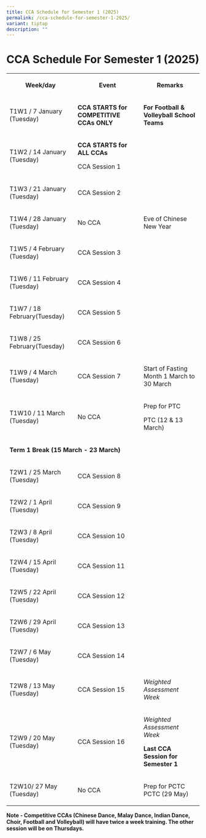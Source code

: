 ```yaml
---
title: CCA Schedule for Semester 1 (2025)
permalink: /cca-schedule-for-semester-1-2025/
variant: tiptap
description: ""
---
```

<h1>CCA Schedule For Semester 1 (2025)</h1>
<table style="minWidth: 75px">
<colgroup>
<col>
<col>
<col>
</colgroup>
<tbody>
<tr>
<th rowspan="1" colspan="1">
<p>Week/day</p>
</th>
<th rowspan="1" colspan="1">
<p>Event</p>
</th>
<th rowspan="1" colspan="1">
<p>Remarks</p>
</th>
</tr>
<tr>
<td rowspan="1" colspan="1">
<p>T1W1 / 7 January (Tuesday)</p>
</td>
<td rowspan="1" colspan="1">
<p><strong>CCA STARTS for COMPETITIVE CCAs ONLY</strong>
</p>
</td>
<td rowspan="1" colspan="1">
<p><strong>For Football &amp; Volleyball School Teams</strong>
</p>
</td>
</tr>
<tr>
<td rowspan="1" colspan="1">
<p>T1W2 / 14 January (Tuesday)</p>
</td>
<td rowspan="1" colspan="1">
<p><strong>CCA STARTS for ALL CCAs</strong>
</p>
<p>CCA Session 1</p>
</td>
<td rowspan="1" colspan="1">
<p></p>
</td>
</tr>
<tr>
<td rowspan="1" colspan="1">
<p>T1W3 / 21 January (Tuesday)</p>
</td>
<td rowspan="1" colspan="1">
<p>CCA Session 2</p>
</td>
<td rowspan="1" colspan="1">
<p></p>
</td>
</tr>
<tr>
<td rowspan="1" colspan="1">
<p>T1W4 / 28 January (Tuesday)</p>
</td>
<td rowspan="1" colspan="1">
<p>No CCA</p>
</td>
<td rowspan="1" colspan="1">
<p>Eve of Chinese New Year</p>
</td>
</tr>
<tr>
<td rowspan="1" colspan="1">
<p>T1W5 / 4 February (Tuesday)</p>
</td>
<td rowspan="1" colspan="1">
<p>CCA Session 3</p>
</td>
<td rowspan="1" colspan="1">
<p></p>
</td>
</tr>
<tr>
<td rowspan="1" colspan="1">
<p>T1W6 / 11 February (Tuesday)</p>
</td>
<td rowspan="1" colspan="1">
<p>CCA Session 4</p>
</td>
<td rowspan="1" colspan="1">
<p></p>
</td>
</tr>
<tr>
<td rowspan="1" colspan="1">
<p>T1W7 / 18 February(Tuesday)</p>
</td>
<td rowspan="1" colspan="1">
<p>CCA Session 5</p>
</td>
<td rowspan="1" colspan="1">
<p></p>
</td>
</tr>
<tr>
<td rowspan="1" colspan="1">
<p>T1W8 / 25 February(Tuesday)</p>
</td>
<td rowspan="1" colspan="1">
<p>CCA Session 6</p>
</td>
<td rowspan="1" colspan="1">
<p></p>
</td>
</tr>
<tr>
<td rowspan="1" colspan="1">
<p>T1W9 / 4 March (Tuesday)</p>
</td>
<td rowspan="1" colspan="1">
<p>CCA Session 7</p>
</td>
<td rowspan="1" colspan="1">
<p>Start of Fasting Month 1 March to 30 March</p>
</td>
</tr>
<tr>
<td rowspan="1" colspan="1">
<p>T1W10 / 11 March (Tuesday)</p>
</td>
<td rowspan="1" colspan="1">
<p>No CCA</p>
</td>
<td rowspan="1" colspan="1">
<p>Prep for PTC</p>
<p>PTC (12 &amp; 13 March)</p>
</td>
</tr>
<tr>
<td rowspan="1" colspan="3">
<p><strong>                                                            Term 1 Break (15 March - 23 March)</strong>
</p>
</td>
</tr>
<tr>
<td rowspan="1" colspan="1">
<p>T2W1 / 25 March (Tuesday)</p>
</td>
<td rowspan="1" colspan="1">
<p>CCA Session 8</p>
</td>
<td rowspan="1" colspan="1">
<p></p>
</td>
</tr>
<tr>
<td rowspan="1" colspan="1">
<p>T2W2 / 1 April (Tuesday)</p>
</td>
<td rowspan="1" colspan="1">
<p>CCA Session 9</p>
</td>
<td rowspan="1" colspan="1">
<p></p>
</td>
</tr>
<tr>
<td rowspan="1" colspan="1">
<p>T2W3 / 8 April (Tuesday)</p>
</td>
<td rowspan="1" colspan="1">
<p>CCA Session 10</p>
</td>
<td rowspan="1" colspan="1">
<p></p>
</td>
</tr>
<tr>
<td rowspan="1" colspan="1">
<p>T2W4 / 15 April (Tuesday)</p>
</td>
<td rowspan="1" colspan="1">
<p>CCA Session 11</p>
</td>
<td rowspan="1" colspan="1">
<p></p>
</td>
</tr>
<tr>
<td rowspan="1" colspan="1">
<p>T2W5 / 22 April (Tuesday)</p>
</td>
<td rowspan="1" colspan="1">
<p>CCA Session 12</p>
</td>
<td rowspan="1" colspan="1">
<p></p>
</td>
</tr>
<tr>
<td rowspan="1" colspan="1">
<p>T2W6 / 29 April (Tuesday)</p>
</td>
<td rowspan="1" colspan="1">
<p>CCA Session 13</p>
</td>
<td rowspan="1" colspan="1">
<p></p>
</td>
</tr>
<tr>
<td rowspan="1" colspan="1">
<p>T2W7 / 6 May (Tuesday)</p>
</td>
<td rowspan="1" colspan="1">
<p>CCA Session 14</p>
</td>
<td rowspan="1" colspan="1">
<p></p>
</td>
</tr>
<tr>
<td rowspan="1" colspan="1">
<p>T2W8 / 13 May (Tuesday)</p>
</td>
<td rowspan="1" colspan="1">
<p>CCA Session 15</p>
</td>
<td rowspan="1" colspan="1">
<p><em>Weighted Assessment Week</em>
</p>
</td>
</tr>
<tr>
<td rowspan="1" colspan="1">
<p>T2W9 / 20 May (Tuesday)</p>
</td>
<td rowspan="1" colspan="1">
<p>CCA Session 16</p>
</td>
<td rowspan="1" colspan="1">
<p><em>Weighted Assessment Week</em>
</p>
<p><strong>Last CCA Session for Semester 1</strong>
</p>
</td>
</tr>
<tr>
<td rowspan="1" colspan="1">
<p>T2W10/ 27 May (Tuesday)</p>
</td>
<td rowspan="1" colspan="1">
<p>No CCA</p>
</td>
<td rowspan="1" colspan="1">
<p>Prep for PCTC PCTC (29 May)</p>
</td>
</tr>
</tbody>
</table>
<p><strong>Note - Competitive CCAs (Chinese Dance, Malay Dance, Indian Dance, Choir, Football and Volleyball) will have twice a week training. The other session will be on Thursdays.</strong>
</p>